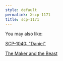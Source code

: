 ```yaml
---
style: default
permalink: Xscp-1171
title: scp-1171
---
```

You may also like:

[SCP-1040: "Daniel"](http://scp-wiki.net/scp-1040)

[The Maker and the Beast](http://scp-wiki.net/the-maker-and-the-beast)
